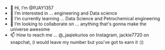 - 👋 Hi, I’m @PJAY1357
- 👀 I’m interested in ... engineering and Data science
- 🌱 I’m currently learning ... Data Science and Petrochemical engineering
- 💞️ I’m looking to collaborate on ... anything that's gonna make the universe awesome
- 📫 How to reach me ... @_jaqiekurios on Instagram, jackie7720 on snapchat, (i would leave my number but you've got to earn it :))

<!---
PJAY1357/PJAY1357 is a ✨ special ✨ repository because its `README.md` (this file) appears on your GitHub profile.
You can click the Preview link to take a look at your changes.
--->
